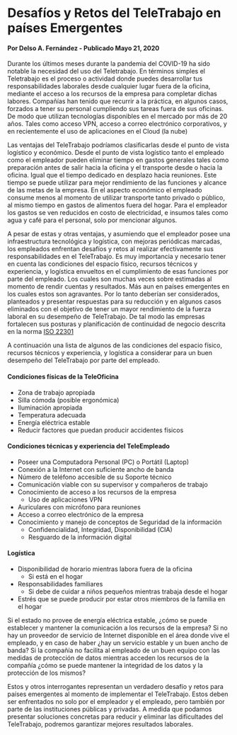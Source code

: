 # Desafíos y Retos del TeleTrabajo en países Emergentes
#### Por Delso A. Fernández - Publicado Mayo 21, 2020

Durante los últimos meses durante la pandemia del COVID-19 ha sido notable la necesidad del uso del Teletrabajo. En términos simples el Teletrabajo es el proceso o actividad donde puedes desarrollar tus responsabilidades laborales desde cualquier lugar fuera de la oficina, mediante el acceso a los recursos de la empresa para completar dichas labores. Compañías han tenido que recurrir a la práctica, en algunos casos, forzados a tener su personal cumpliendo sus tareas fuera de sus oficinas. De modo que utilizan tecnologías disponibles en el mercado por más de 20 años. Tales como acceso VPN, acceso a correo electrónico corporativos, y en recientemente el uso de aplicaciones en el Cloud (la nube)

Las ventajas del TeleTrabajo podríamos clasificarlas desde el punto de vista logístico y económico. Desde el punto de vista logístico tanto el empleado como el empleador pueden eliminar tiempo en gastos generales tales como preparación antes de salir hacia la oficina y el transporte desde o hacia la oficina. Igual que el tiempo dedicado en desplazo hacia reuniones. Este tiempo se puede utilizar para mejor rendimiento de las funciones y alcance de las metas de la empresa. En el aspecto económico el empleado consume menos al momento de utilizar transporte tanto privado o público, al mismo tiempo en gastos de alimentos fuera del hogar. Para el empleador los gastos se ven reducidos en costo de electricidad, e insumos tales como agua y café para el personal, solo por mencionar algunos.

A pesar de estas y otras ventajas, y asumiendo que el empleador posee una infraestructura tecnológica y logística, con mejoras periódicas marcadas, los empleados enfrentan desafíos y retos al realizar efectivamente sus responsabilidades en el TeleTrabajo. Es muy importancia y necesario tener en cuenta las condiciones del espacio físico, recursos técnicos y experiencia, y logística envueltos en el cumplimiento de esas funciones por parte del empleado. Los cuales son muchas veces sobre estimadas al momento de rendir cuentas y resultados. Más aun en países emergentes en los cuales estos son agravantes. Por lo tanto deberían ser considerados, planteados y presentar respuestas para su reducción y en algunos casos eliminados con el objetivo de tener un mayor rendimiento de la fuerza laboral en su desempeño de TeleTrabajo. De tal modo las empresas fortalecen sus posturas y planificación de continuidad de negocio descrita en la norma [ISO 22301](https://www.iso.org/standard/75106.html "ISO Homepage")

A continuación una lista de algunos de las condiciones del espacio físico, recursos técnicos y experiencia, y logística a considerar para un buen desempeño del TeleTrabajo por parte del empleado.


#### Condiciones físicas de la TeleOficina
  * Zona de trabajo apropiada
  * Silla cómoda (posible ergonómica)
  * Iluminación apropiada
  * Temperatura adecuada
  * Energía eléctrica estable
  * Reducir factores que puedan producir accidentes físicos

#### Condiciones técnicas y experiencia del TeleEmpleado
  * Poseer una Computadora Personal (PC) o Portátil (Laptop)
  * Conexión a la Internet con suficiente ancho de banda
  * Número de teléfono accesible de su Soporte técnico 
  * Comunicación viable con su supervisor y compañeros de trabajo
  * Conocimiento de acceso a los recursos de la empresa
    * Uso de aplicaciones VPN
  * Auriculares con micrófono para reuniones
  * Acceso a correo electrónico de la empresa
  * Conocimiento y manejo de conceptos de Seguridad de la información
    * Confidencialidad, Integridad, Disponibilidad (CIA)
    * Resguardo de la información digital

#### Logística
  * Disponibilidad de horario mientras labora fuera de la oficina
    * Si está en el hogar
  * Responsabilidades familiares
    * Si debe de cuidar a niños pequeños mientras trabaja desde el hogar
  * Estrés que se puede producir por estar otros miembros de la familia en el hogar


Si el estado no provee de energía eléctrica estable, ¿cómo se puede establecer y mantener la comunicación a los recursos de la empresa? Si no hay un proveedor de servicio de Internet disponible en el área donde vive el empleado, y en caso de haber ¿hay un servicio estable y un buen ancho de banda? Si la compañía no facilita al empleado de un buen equipo con las medidas de protección de datos mientras acceden los recursos de la compañía ¿cómo se puede mantener la integridad de los datos y la protección de los mismos? 

Estos y otros interrogantes representan un verdadero desafío y retos para países emergentes al momento de implementar el TeleTrabajo. Estos deben ser enfrentados no solo por el empleador y el empleado, pero también por parte de las instituciones públicas y privadas. A medida que podamos presentar soluciones concretas para reducir y eliminar las dificultades del TeleTrabajo, podremos garantizar mejores resultados laborales. 

